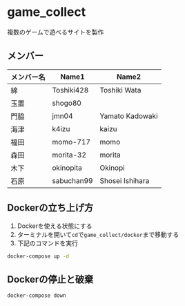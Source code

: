 # game_collect

複数のゲームで遊べるサイトを製作

## メンバー

| メンバー名 | Name1      | Name2        |
| ----- | ---------- | ------------ |
| 綿     | Toshiki428 | Toshiki Wata |
| 玉置    | shogo80    |              |
| 門脇    | jmn04      | Yamato Kadowaki  |
| 海津    | k4izu      | kaizu        |
| 福田    | momo-717   | momo         |
| 森田    | morita-32  | morita       |
| 木下    | okinopita  | Okinopi      |
| 石原 | sabuchan99 | Shosei Ishihara |


## Dockerの立ち上げ方

1. Dockerを使える状態にする
2. ターミナルを開いて`cd`で`game_collect/docker`まで移動する
3. 下記のコマンドを実行

```sh
docker-compose up -d
```

## Dockerの停止と破棄

```
docker-compose down
```
